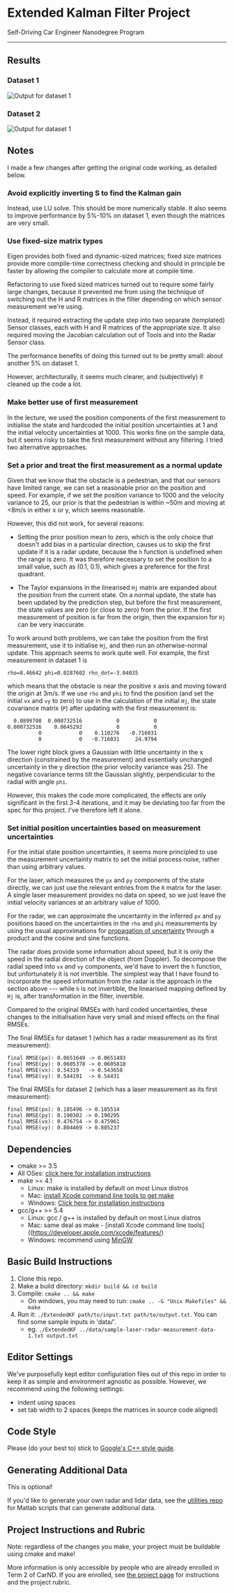 # Extended Kalman Filter Project
Self-Driving Car Engineer Nanodegree Program

---

## Results

### Dataset 1

![Output for dataset 1](data/output-1.png)

### Dataset 2

![Output for dataset 1](data/output-2.png)

## Notes

I made a few changes after getting the original code working, as detailed below.

### Avoid explicitly inverting S to find the Kalman gain

Instead, use LU solve. This should be more numerically stable. It also seems to improve performance by 5%-10% on dataset 1, even though the matrices are very small.

### Use fixed-size matrix types

Eigen provides both fixed and dynamic-sized matrices; fixed size matrices provide more compile-time correctness checking and should in principle be faster by allowing the compiler to calculate more at compile time.

Refactoring to use fixed sized matrices turned out to require some fairly large changes, because it prevented me from using the technique of switching out the H and R matrices in the filter depending on which sensor measurement we're using.

Instead, it required extracting the update step into two separate (templated) Sensor classes, each with H and R matrices of the appropriate size. It also required moving the Jacobian calculation out of Tools and into the Radar Sensor class.

The performance benefits of doing this turned out to be pretty small: about another 5% on dataset 1.

However, architecturally, it seems much clearer, and (subjectively) it cleaned up the code a lot.

### Make better use of first measurement

In the lecture, we used the position components of the first measurement to initialise the state and hardcoded the initial position uncertainties at 1 and the initial velocity uncertainties at 1000. This works fine on the sample data, but it seems risky to take the first measurement without any filtering. I tried two alternative approaches.

### Set a prior and treat the first measurement as a normal update

Given that we know that the obstacle is a pedestrian, and that our sensors have limited range, we can set a reasonable prior on the position and speed. For example, if we set the position variance to 1000 and the velocity variance to 25, our prior is that the pedestrian is within ~50m and moving at <8m/s in either x or y, which seems reasonable.

However, this did not work, for several reasons:

   - Setting the prior position mean to zero, which is the only choice that doesn't add bias in a particular direction, causes us to skip the first update if it is a radar update, because the `h` function is undefined when the range is zero. It was therefore necessary to set the position to a small value, such as (0.1, 0.1), which gives a preference for the first quadrant.

   - The Taylor expansions in the linearised `Hj` matrix are expanded about the position from the current state. On a normal update, the state has been updated by the prediction step, but before the first measurement, the state values are zero (or close to zero) from the prior. If the first measurement of position is far from the origin, then the expansion for `Hj` can be very inaccurate.

To work around both problems, we can take the position from the first measurement, use it to initialise `Hj`, and then run an otherwise-normal update. This approach seems to work quite well. For example, the first measurement in dataset 1 is
```
rho=8.46642 phi=0.0287602 rho_dot=-3.04035
```
which means that the obstacle is near the positive x axis and moving toward the origin at 3m/s. If we use `rho` and `phi` to find the position (and set the initial `vx` and `vy` to zero) to use in the calculation of the initial `Hj`, the state covariance matrix (`P`) after updating with the first measurement is:
```
  0.0899708  0.000732516           0           0
0.000732516    0.0645292           0           0
          0            0    0.110276   -0.716031
          0            0   -0.716031     24.9794
```
The lower right block gives a Gaussian with little uncertainty in the x direction (constrained by the measurement) and essentially unchanged uncertainty in the y direction (the prior velocity variance was 25). The negative covariance terms tilt the Gaussian slightly, perpendicular to the radial with angle `phi`.

However, this makes the code more complicated, the effects are only significant in the first 3-4 iterations, and it may be deviating too far from the spec for this project. I've therefore left it alone.

### Set initial position uncertainties based on measurement uncertainties

For the initial state position uncertainties, it seems more principled to use the measurement uncertainty matrix to set the initial process noise, rather than using arbitrary values.

For the laser, which measures the `px` and `py` components of the state directly, we can just use the relevant entries from the `R` matrix for the laser. A single laser measurement provides no data on speed, so we just leave the initial velocity variances at an arbitrary value of 1000.

For the radar, we can approximate the uncertainty in the inferred `px` and `py` positions based on the uncertainties in the `rho` and `phi` measurements by using the usual approximations for [propagation of uncertainty](https://en.wikipedia.org/wiki/Propagation_of_uncertainty) through a product and the cosine and sine functions.

The radar does provide some information about speed, but it is only the speed in the radial direction of the object (from Doppler). To decompose the radial speed into `vx` and `vy` components, we'd have to invert the `h` function, but unfortunately it is not invertible. The simplest way that I have found to incorporate the speed information from the radar is the approach in the section above --- while `h` is not invertible, the linearised mapping defined by `Hj` is, after transformation in the filter, invertible.

Compared to the original RMSEs with hard coded uncertainties, these changes to the initialisation have very small and mixed effects on the final RMSEs.

The final RMSEs for dataset 1 (which has a radar measurement as its first measurement):

```
final RMSE(px): 0.0651649 -> 0.0651493
final RMSE(py): 0.0605378 -> 0.0605818
final RMSE(vx): 0.54319   -> 0.543658
final RMSE(vy): 0.544191  -> 0.54431
```

The final RMSEs for dataset 2 (which has a laser measurement as its first measurement):

```
final RMSE(px): 0.185496 -> 0.185514
final RMSE(py): 0.190302 -> 0.190295
final RMSE(vx): 0.476754 -> 0.475961
final RMSE(vy): 0.804469 -> 0.805237
```

## Dependencies

* cmake >= 3.5
 * All OSes: [click here for installation instructions](https://cmake.org/install/)
* make >= 4.1
  * Linux: make is installed by default on most Linux distros
  * Mac: [install Xcode command line tools to get make](https://developer.apple.com/xcode/features/)
  * Windows: [Click here for installation instructions](http://gnuwin32.sourceforge.net/packages/make.htm)
* gcc/g++ >= 5.4
  * Linux: gcc / g++ is installed by default on most Linux distros
  * Mac: same deal as make - [install Xcode command line tools]((https://developer.apple.com/xcode/features/)
  * Windows: recommend using [MinGW](http://www.mingw.org/)

## Basic Build Instructions

1. Clone this repo.
2. Make a build directory: `mkdir build && cd build`
3. Compile: `cmake .. && make`
   * On windows, you may need to run: `cmake .. -G "Unix Makefiles" && make`
4. Run it: `./ExtendedKF path/to/input.txt path/to/output.txt`. You can find
   some sample inputs in 'data/'.
    - eg. `./ExtendedKF ../data/sample-laser-radar-measurement-data-1.txt output.txt`

## Editor Settings

We've purposefully kept editor configuration files out of this repo in order to
keep it as simple and environment agnostic as possible. However, we recommend
using the following settings:

* indent using spaces
* set tab width to 2 spaces (keeps the matrices in source code aligned)

## Code Style

Please (do your best to) stick to [Google's C++ style guide](https://google.github.io/styleguide/cppguide.html).

## Generating Additional Data

This is optional!

If you'd like to generate your own radar and lidar data, see the
[utilities repo](https://github.com/udacity/CarND-Mercedes-SF-Utilities) for
Matlab scripts that can generate additional data.

## Project Instructions and Rubric

Note: regardless of the changes you make, your project must be buildable using
cmake and make!

More information is only accessible by people who are already enrolled in Term 2
of CarND. If you are enrolled, see [the project page](https://classroom.udacity.com/nanodegrees/nd013/parts/40f38239-66b6-46ec-ae68-03afd8a601c8/modules/0949fca6-b379-42af-a919-ee50aa304e6a/lessons/f758c44c-5e40-4e01-93b5-1a82aa4e044f/concepts/12dd29d8-2755-4b1b-8e03-e8f16796bea8)
for instructions and the project rubric.
